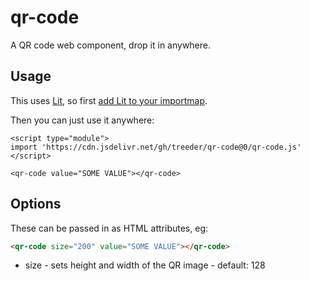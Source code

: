 # qr-code

A QR code web component, drop it in anywhere. 

## Usage

This uses [Lit](https://lit.dev), so first [add Lit to your importmap](https://thingster.app/things/qT_iAr9PuPK2FVNJCxANY). 

Then you can just use it anywhere:

```
<script type="module">
import 'https://cdn.jsdelivr.net/gh/treeder/qr-code@0/qr-code.js'
</script>

<qr-code value="SOME VALUE"></qr-code>
```

## Options

These can be passed in as HTML attributes, eg:

```html
<qr-code size="200" value="SOME VALUE"></qr-code>
```

- size - sets height and width of the QR image - default: 128

